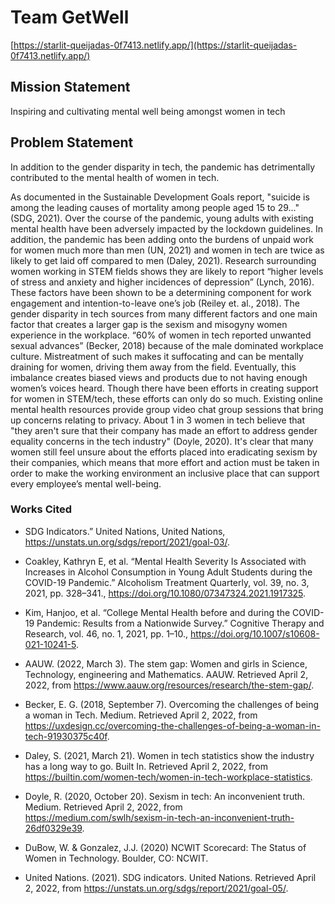 # Team GetWell

[https://starlit-queijadas-0f7413.netlify.app/](https://starlit-queijadas-0f7413.netlify.app/)

## Mission Statement

Inspiring and cultivating mental well being amongst women in tech

## Problem Statement

In addition to the gender disparity in tech, the pandemic has detrimentally contributed to the mental health of women in tech.

As documented in the Sustainable Development Goals report, "suicide is among the leading causes of mortality among people aged 15 to 29..." (SDG, 2021). Over the course of the pandemic, young adults with existing mental health have been adversely impacted by the lockdown guidelines. In addition, the pandemic has been adding onto the burdens of unpaid work for women much more than men (UN, 2021) and women in tech are twice as likely to get laid off compared to men (Daley, 2021). Research surrounding women working in STEM fields shows they are likely to report “higher levels of stress and anxiety and higher incidences of depression” (Lynch, 2016). These factors have been shown to be a determining component for work engagement and intention-to-leave one’s job (Reiley et. al., 2018). The gender disparity in tech sources from many different factors and one main factor that creates a larger gap is the sexism and misogyny women experience in the workplace. “60% of women in tech reported unwanted sexual advances” (Becker, 2018) because of the male dominated workplace culture. Mistreatment of such makes it suffocating and can be mentally draining for women, driving them away from the field. Eventually, this imbalance creates biased views and products due to not having enough women’s voices heard. Though there have been efforts in creating support for women in STEM/tech, these efforts can only do so much. Existing online mental health resources provide group video chat group sessions that bring up concerns relating to privacy. About 1 in 3 women in tech believe that "they aren't sure that their company has made an effort to address gender equality concerns in the tech industry" (Doyle, 2020). It's clear that many women still feel unsure about the efforts placed into eradicating sexism by their companies, which means that more effort and action must be taken in order to make the working environment an inclusive place that can support every employee’s mental well-being.

### Works Cited

- SDG Indicators.” United Nations, United Nations, <https://unstats.un.org/sdgs/report/2021/goal-03/>.
- Coakley, Kathryn E, et al. “Mental Health Severity Is Associated with Increases in Alcohol Consumption in Young Adult Students during the COVID-19 Pandemic.” Alcoholism Treatment Quarterly, vol. 39, no. 3, 2021, pp. 328–341., <https://doi.org/10.1080/07347324.2021.1917325>.
- Kim, Hanjoo, et al. “College Mental Health before and during the COVID-19 Pandemic: Results from a Nationwide Survey.” Cognitive Therapy and Research, vol. 46, no. 1, 2021, pp. 1–10., <https://doi.org/10.1007/s10608-021-10241-5>.

- AAUW. (2022, March 3). The stem gap: Women and girls in Science, Technology, engineering and Mathematics. AAUW. Retrieved April 2, 2022, from <https://www.aauw.org/resources/research/the-stem-gap/>.
- Becker, E. G. (2018, September 7). Overcoming the challenges of being a woman in Tech. Medium. Retrieved April 2, 2022, from <https://uxdesign.cc/overcoming-the-challenges-of-being-a-woman-in-tech-91930375c40f>.
- Daley, S. (2021, March 21). Women in tech statistics show the industry has a long way to go. Built In. Retrieved April 2, 2022, from <https://builtin.com/women-tech/women-in-tech-workplace-statistics>.
- Doyle, R. (2020, October 20). Sexism in tech: An inconvenient truth. Medium. Retrieved April 2, 2022, from <https://medium.com/swlh/sexism-in-tech-an-inconvenient-truth-26df0329e39>.
- DuBow, W. & Gonzalez, J.J. (2020) NCWIT Scorecard: The Status of Women in Technology. Boulder, CO: NCWIT.
- United Nations. (2021). SDG indicators. United Nations. Retrieved April 2, 2022, from <https://unstats.un.org/sdgs/report/2021/goal-05/>.


